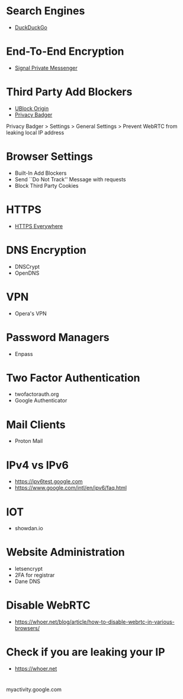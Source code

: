# Search Engines
- [DuckDuckGo](https://duckduckgo.com)

# End-To-End Encryption
- [Signal Private Messenger](https://whispersystems.org)

# Third Party Add Blockers
- [UBlock Origin](https://github.com/gorhill/uBlock/blob/master/README.md)
- [Privacy Badger](https://www.eff.org/privacybadger)

Privacy Badger > Settings > General Settings > Prevent WebRTC from leaking local IP address

# Browser Settings
- Built-In Add Blockers
- Send ``Do Not Track'' Message with requests
- Block Third Party Cookies

# HTTPS
- [HTTPS Everywhere](https://www.eff.org/https-everywhere)

# DNS Encryption
- DNSCrypt
- OpenDNS

# VPN
- Opera's VPN

# Password Managers
- Enpass

# Two Factor Authentication
- twofactorauth.org
- Google Authenticator

# Mail Clients
- Proton Mail

# IPv4 vs IPv6
- https://ipv6test.google.com
- https://www.google.com/intl/en/ipv6/faq.html

# IOT
- showdan.io

# Website Administration
- letsencrypt
- 2FA for registrar
- Dane DNS

# Disable WebRTC
- https://whoer.net/blog/article/how-to-disable-webrtc-in-various-browsers/

# Check if you are leaking your IP
- https://whoer.net

#
myactivity.google.com
